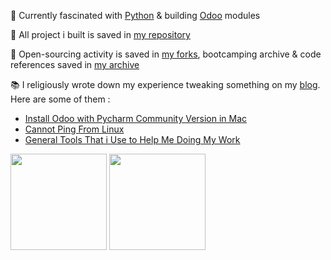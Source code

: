:open_book: Currently fascinated with [Python](https://github.com/python) & building [Odoo](https://github.com/odoo) modules

:bricks: All project i built is saved in [my repository](https://github.com/altela?tab=repositories)

:hammer: Open-sourcing activity is saved in [my forks](https://github.com/altela-forks), bootcamping archive & code references saved in [my archive](https://github.com/altela-references)

:books: I religiously wrote down my experience tweaking something on my [blog](https://www.projectflakes.com). Here are some of them :
<!-- BLOG-POST-LIST:START -->
- [Install Odoo with Pycharm Community Version in Mac](https://www.projectflakes.com/2022/01/install-odoo-with-pycharm-community.html)
- [Cannot Ping From Linux](https://www.projectflakes.com/2021/12/cannot-ping-from-linux.html)
- [General Tools That i Use to Help Me Doing My Work](https://www.projectflakes.com/2021/12/general-tools-that-i-use-to-help-me.html)
<!-- BLOG-POST-LIST:END -->


<div>
    <img height="154" src="https://github-readme-stats.vercel.app/api?username=altela&count_private=true&theme=github_dark&hide_border=true&show_icons=true&include_all_commits=true&hide_rank=false&custom_title=Activity%20On%20GitHub" />
  
  <img height="154" src="https://github-readme-stats.vercel.app/api/top-langs/?username=altela&layout=compact&theme=github_dark&&langs_count=10&hide_border=true&custom_title=Repository's%20Composition%20Languages" />
  
</div>
  

